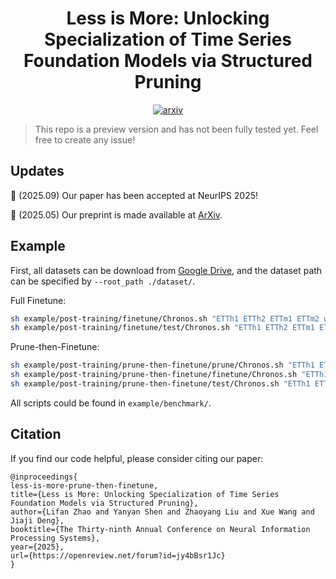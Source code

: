 <h1 align="center"> Less is More: Unlocking Specialization of Time Series Foundation Models via Structured Pruning</h1>

<p align="center">
    <a href="https://arxiv.org/abs/2505.23195">
        <img
            src="https://img.shields.io/static/v1?label=arXiv&message=2505.23195&color=B31B1B&logo=arXiv"
            alt="arxiv"
        />
    </a>
    <!-- <a href="https://img.shields.io/github/stars/SJTU-Quant/Prune-then-Finetune">
        <img
            src="https://img.shields.io/github/stars/SJTU-Quant/Prune-then-Finetune"
            alt="Stars"
        />
    </a> -->
</p>

> This repo is a preview version and has not been fully tested yet. Feel free to create any issue!

## Updates
:triangular_flag_on_post: (2025.09) Our paper has been accepted at NeurIPS 2025!

:triangular_flag_on_post: (2025.05) Our preprint is made available at [ArXiv](https://arxiv.org/abs/2505.23195).

## Example

First, all datasets can be download from [Google Drive](https://drive.google.com/drive/folders/1vE0ONyqPlym2JaaAoEe0XNDR8FS_d322?usp=drive_link), and the dataset path can be specified by `--root_path ./dataset/`.

Full Finetune:
```bash
sh example/post-training/finetune/Chronos.sh "ETTh1 ETTh2 ETTm1 ETTm2 weather"
sh example/post-training/finetune/test/Chronos.sh "ETTh1 ETTh2 ETTm1 ETTm2 weather"
```

Prune-then-Finetune:
```bash
sh example/post-training/prune-then-finetune/prune/Chronos.sh "ETTh1 ETTh2 ETTm1 ETTm2 weather"
sh example/post-training/prune-then-finetune/finetune/Chronos.sh "ETTh1 ETTh2 ETTm1 ETTm2 weather"
sh example/post-training/prune-then-finetune/test/Chronos.sh "ETTh1 ETTh2 ETTm1 ETTm2 weather"
```

All scripts could be found in `example/benchmark/`.


## Citation
If you find our code helpful, please consider citing our paper:
```
@inproceedings{
less-is-more-prune-then-finetune,
title={Less is More: Unlocking Specialization of Time Series Foundation Models via Structured Pruning},
author={Lifan Zhao and Yanyan Shen and Zhaoyang Liu and Xue Wang and Jiaji Deng},
booktitle={The Thirty-ninth Annual Conference on Neural Information Processing Systems},
year={2025},
url={https://openreview.net/forum?id=jy4bBsr1Jc}
}
```
